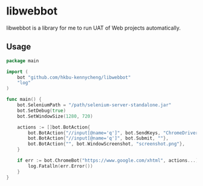 # libwebbot
libwebbot is a library for me to run UAT of Web projects automatically.

## Usage
```go
package main

import (
	bot "github.com/hkbu-kennycheng/libwebbot"
	"log"
)

func main() {
	bot.SeleniumPath = "/path/selenium-server-standalone.jar"
	bot.SetDebug(true)
	bot.SetWindowSize(1280, 720)

	actions := []bot.BotAction{
		bot.BotAction{"//input[@name='q']", bot.SendKeys, "ChromeDriver"},
		bot.BotAction{"//input[@name='q']", bot.Submit, ""},
		bot.BotAction{"", bot.WindowScreenshot, "screenshot.png"},
	}

	if err := bot.ChromeBot("https://www.google.com/xhtml", actions...); err != nil {
		log.Fatalln(err.Error())
	}
}


```
